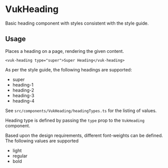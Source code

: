 # VukHeading
Basic heading component with styles consistent with the style guide.

## Usage
Places a heading on a page, rendering the given content.
```vue
<vuk-heading type="super">Super Heading</vuk-heading>
```
As per the style guide, the following headings are supported:
- super
- heading-1
- heading-2
- heading-3
- heading-4

See `src/components/VukHeading/headingTypes.ts` for the listing of values.

Heading type is defined by passing the `type` prop to the `VukHeading` component.

Based upon the design requirements, different font-weights can be defined. The following values are supported
- light
- regular
- bold